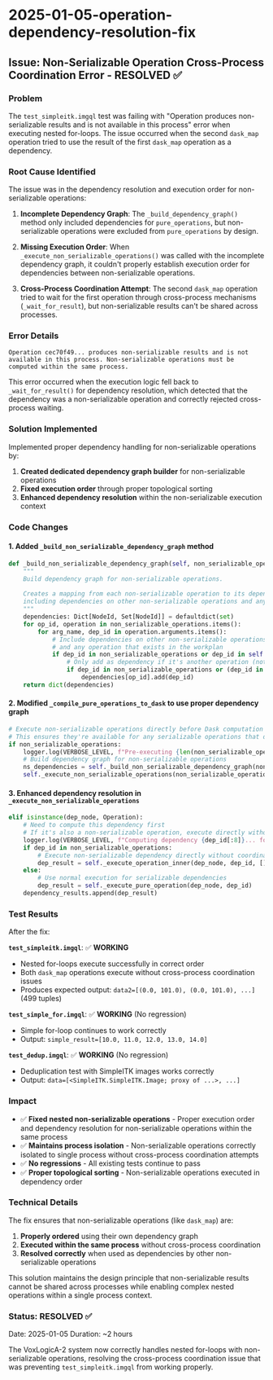 # 2025-01-05-operation-dependency-resolution-fix

## Issue: Non-Serializable Operation Cross-Process Coordination Error - RESOLVED ✅

### Problem
The `test_simpleitk.imgql` test was failing with "Operation produces non-serializable results and is not available in this process" error when executing nested for-loops. The issue occurred when the second `dask_map` operation tried to use the result of the first `dask_map` operation as a dependency.

### Root Cause Identified
The issue was in the dependency resolution and execution order for non-serializable operations:

1. **Incomplete Dependency Graph**: The `_build_dependency_graph()` method only included dependencies for `pure_operations`, but non-serializable operations were excluded from `pure_operations` by design.

2. **Missing Execution Order**: When `_execute_non_serializable_operations()` was called with the incomplete dependency graph, it couldn't properly establish execution order for dependencies between non-serializable operations.

3. **Cross-Process Coordination Attempt**: The second `dask_map` operation tried to wait for the first operation through cross-process mechanisms (`_wait_for_result`), but non-serializable results can't be shared across processes.

### Error Details
```
Operation cec70f49... produces non-serializable results and is not available in this process. Non-serializable operations must be computed within the same process.
```

This error occurred when the execution logic fell back to `_wait_for_result()` for dependency resolution, which detected that the dependency was a non-serializable operation and correctly rejected cross-process waiting.

### Solution Implemented
Implemented proper dependency handling for non-serializable operations by:

1. **Created dedicated dependency graph builder** for non-serializable operations
2. **Fixed execution order** through proper topological sorting 
3. **Enhanced dependency resolution** within the non-serializable execution context

### Code Changes

#### 1. Added `_build_non_serializable_dependency_graph` method
```python
def _build_non_serializable_dependency_graph(self, non_serializable_operations: Dict[NodeId, Operation]) -> Dict[NodeId, Set[NodeId]]:
    """
    Build dependency graph for non-serializable operations.
    
    Creates a mapping from each non-serializable operation to its dependencies,
    including dependencies on other non-serializable operations and any workplan nodes.
    """
    dependencies: Dict[NodeId, Set[NodeId]] = defaultdict(set)
    for op_id, operation in non_serializable_operations.items():
        for arg_name, dep_id in operation.arguments.items():
            # Include dependencies on other non-serializable operations
            # and any operation that exists in the workplan
            if dep_id in non_serializable_operations or dep_id in self.workplan.nodes:
                # Only add as dependency if it's another operation (not a constant)
                if dep_id in non_serializable_operations or (dep_id in self.workplan.nodes and isinstance(self.workplan.nodes[dep_id], Operation)):
                    dependencies[op_id].add(dep_id)
    return dict(dependencies)
```

#### 2. Modified `_compile_pure_operations_to_dask` to use proper dependency graph
```python
# Execute non-serializable operations directly before Dask computation
# This ensures they're available for any serializable operations that depend on them
if non_serializable_operations:
    logger.log(VERBOSE_LEVEL, f"Pre-executing {len(non_serializable_operations)} non-serializable operations")
    # Build dependency graph for non-serializable operations
    ns_dependencies = self._build_non_serializable_dependency_graph(non_serializable_operations)
    self._execute_non_serializable_operations(non_serializable_operations, ns_dependencies)
```

#### 3. Enhanced dependency resolution in `_execute_non_serializable_operations`
```python
elif isinstance(dep_node, Operation):
    # Need to compute this dependency first
    # If it's also a non-serializable operation, execute directly without cross-process coordination
    logger.log(VERBOSE_LEVEL, f"Computing dependency {dep_id[:8]}... for non-serializable operation {op_id[:8]}...")
    if dep_id in non_serializable_operations:
        # Execute non-serializable dependency directly without coordination
        dep_result = self._execute_operation_inner(dep_node, dep_id, [])
    else:
        # Use normal execution for serializable dependencies
        dep_result = self._execute_pure_operation(dep_node, dep_id)
    dependency_results.append(dep_result)
```

### Test Results
After the fix:

**`test_simpleitk.imgql`**: ✅ **WORKING**
- Nested for-loops execute successfully in correct order
- Both `dask_map` operations execute without cross-process coordination issues
- Produces expected output: `data2=[(0.0, 101.0), (0.0, 101.0), ...]` (499 tuples)

**`test_simple_for.imgql`**: ✅ **WORKING** (No regression)
- Simple for-loop continues to work correctly
- Output: `simple_result=[10.0, 11.0, 12.0, 13.0, 14.0]`

**`test_dedup.imgql`**: ✅ **WORKING** (No regression)
- Deduplication test with SimpleITK images works correctly
- Output: `data=[<SimpleITK.SimpleITK.Image; proxy of ...>, ...]`

### Impact
- ✅ **Fixed nested non-serializable operations** - Proper execution order and dependency resolution for non-serializable operations within the same process
- ✅ **Maintains process isolation** - Non-serializable operations correctly isolated to single process without cross-process coordination attempts
- ✅ **No regressions** - All existing tests continue to pass
- ✅ **Proper topological sorting** - Non-serializable operations executed in dependency order

### Technical Details
The fix ensures that non-serializable operations (like `dask_map`) are:
1. **Properly ordered** using their own dependency graph
2. **Executed within the same process** without cross-process coordination
3. **Resolved correctly** when used as dependencies by other non-serializable operations

This solution maintains the design principle that non-serializable results cannot be shared across processes while enabling complex nested operations within a single process context.

### Status: RESOLVED ✅
Date: 2025-01-05
Duration: ~2 hours

The VoxLogicA-2 system now correctly handles nested for-loops with non-serializable operations, resolving the cross-process coordination issue that was preventing `test_simpleitk.imgql` from working properly.

